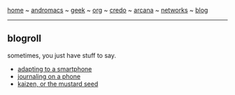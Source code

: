 [home](README.md) ~ [andromacs](andromacs.md) ~ [geek](geekcode.md) ~ [org](orgmode.md) ~ [credo](credo.md) ~ [arcana](arcana.md) ~ [networks](networking.md) ~ [blog](blogroll.md)

-----

## blogroll

sometimes, you just have stuff to say. 

* [adapting to a smartphone](adaptation.md)
* [journaling on a phone](journal.md)
* [kaizen, or the mustard seed](kaizen.md)

